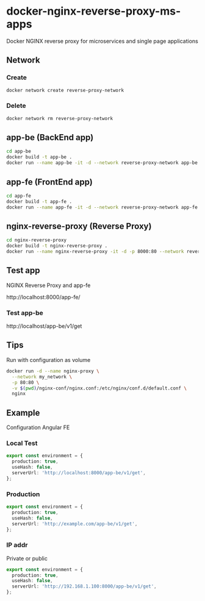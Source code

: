 # docker-nginx-reverse-proxy-ms-apps

Docker NGINX reverse proxy for microservices and single page applications

## Network

### Create

```sh
docker network create reverse-proxy-network
```

### Delete

```sh
docker network rm reverse-proxy-network
```

## app-be (BackEnd app)

```sh
cd app-be
docker build -t app-be .
docker run --name app-be -it -d --network reverse-proxy-network app-be
```

## app-fe (FrontEnd app)

```sh
cd app-fe
docker build -t app-fe .
docker run --name app-fe -it -d --network reverse-proxy-network app-fe
```

## nginx-reverse-proxy (Reverse Proxy)

```sh
cd nginx-reverse-proxy
docker build -t nginx-reverse-proxy .
docker run --name nginx-reverse-proxy -it -d -p 8000:80 --network reverse-proxy-network nginx-reverse-proxy
```

## Test app

NGINX Reverse Proxy and app-fe

http://localhost:8000/app-fe/

### Test app-be

http://localhost/app-be/v1/get


## Tips

Run with configuration as volume

```bash
docker run -d --name nginx-proxy \
  --network my_network \
  -p 80:80 \
  -v $(pwd)/nginx-conf/nginx.conf:/etc/nginx/conf.d/default.conf \
  nginx
```

## Example

Configuration Angular FE

### Local Test

```typescript
export const environment = {
  production: true,
  useHash: false,
  serverUrl: 'http://localhost:8000/app-be/v1/get',
};
```

### Production 


```typescript
export const environment = {
  production: true,
  useHash: false,
  serverUrl: 'http://example.com/app-be/v1/get',
};
```

### IP addr

Private or public 

```typescript
export const environment = {
  production: true,
  useHash: false,
  serverUrl: 'http://192.168.1.100:8000/app-be/v1/get',
};
```

